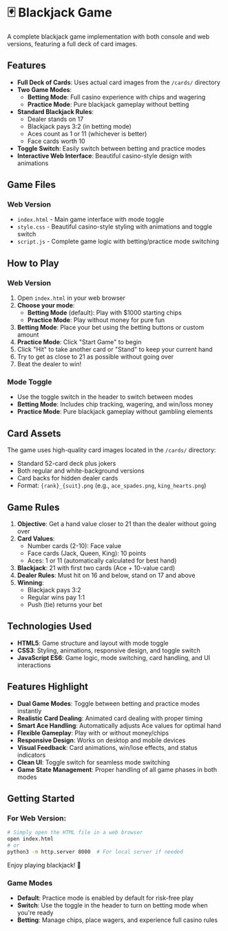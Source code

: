 # 🃏 Blackjack Game

A complete blackjack game implementation with both console and web versions, featuring a full deck of card images.

## Features

- **Full Deck of Cards**: Uses actual card images from the `/cards/` directory
- **Two Game Modes**: 
  - **Betting Mode**: Full casino experience with chips and wagering
  - **Practice Mode**: Pure blackjack gameplay without betting
- **Standard Blackjack Rules**: 
  - Dealer stands on 17
  - Blackjack pays 3:2 (in betting mode)
  - Aces count as 1 or 11 (whichever is better)
  - Face cards worth 10
- **Toggle Switch**: Easily switch between betting and practice modes
- **Interactive Web Interface**: Beautiful casino-style design with animations

## Game Files

### Web Version
- `index.html` - Main game interface with mode toggle
- `style.css` - Beautiful casino-style styling with animations and toggle switch
- `script.js` - Complete game logic with betting/practice mode switching

## How to Play

### Web Version
1. Open `index.html` in your web browser
2. **Choose your mode**:
   - **Betting Mode** (default): Play with $1000 starting chips
   - **Practice Mode**: Play without money for pure fun
3. **Betting Mode**: Place your bet using the betting buttons or custom amount
4. **Practice Mode**: Click "Start Game" to begin
5. Click "Hit" to take another card or "Stand" to keep your current hand
6. Try to get as close to 21 as possible without going over
7. Beat the dealer to win!

### Mode Toggle
- Use the toggle switch in the header to switch between modes
- **Betting Mode**: Includes chip tracking, wagering, and win/loss money
- **Practice Mode**: Pure blackjack gameplay without gambling elements

## Card Assets

The game uses high-quality card images located in the `/cards/` directory:
- Standard 52-card deck plus jokers
- Both regular and white-background versions
- Card backs for hidden dealer cards
- Format: `{rank}_{suit}.png` (e.g., `ace_spades.png`, `king_hearts.png`)

## Game Rules

1. **Objective**: Get a hand value closer to 21 than the dealer without going over
2. **Card Values**:
   - Number cards (2-10): Face value
   - Face cards (Jack, Queen, King): 10 points
   - Aces: 1 or 11 (automatically calculated for best hand)
3. **Blackjack**: 21 with first two cards (Ace + 10-value card)
4. **Dealer Rules**: Must hit on 16 and below, stand on 17 and above
5. **Winning**: 
   - Blackjack pays 3:2
   - Regular wins pay 1:1
   - Push (tie) returns your bet

## Technologies Used

- **HTML5**: Game structure and layout with mode toggle
- **CSS3**: Styling, animations, responsive design, and toggle switch
- **JavaScript ES6**: Game logic, mode switching, card handling, and UI interactions

## Features Highlight

- **Dual Game Modes**: Toggle between betting and practice modes instantly
- **Realistic Card Dealing**: Animated card dealing with proper timing
- **Smart Ace Handling**: Automatically adjusts Ace values for optimal hand
- **Flexible Gameplay**: Play with or without money/chips
- **Responsive Design**: Works on desktop and mobile devices
- **Visual Feedback**: Card animations, win/lose effects, and status indicators
- **Clean UI**: Toggle switch for seamless mode switching
- **Game State Management**: Proper handling of all game phases in both modes

## Getting Started

### For Web Version:
```bash
# Simply open the HTML file in a web browser
open index.html
# or
python3 -m http.server 8000  # For local server if needed
```

Enjoy playing blackjack! 🎰

### Game Modes
- **Default**: Practice mode is enabled by default for risk-free play
- **Switch**: Use the toggle in the header to turn on betting mode when you're ready
- **Betting**: Manage chips, place wagers, and experience full casino rules